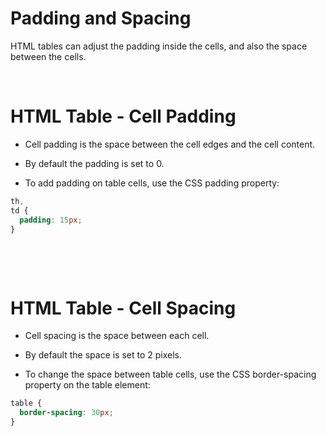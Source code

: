 # Padding and Spacing

HTML tables can adjust the padding inside the cells, and also the space between the cells.

&nbsp;

# HTML Table - Cell Padding

- Cell padding is the space between the cell edges and the cell content.

- By default the padding is set to 0.

* To add padding on table cells, use the CSS padding property:

```css
th,
td {
  padding: 15px;
}
```

&nbsp;

&nbsp;

# HTML Table - Cell Spacing

- Cell spacing is the space between each cell.

- By default the space is set to 2 pixels.

- To change the space between table cells, use the CSS border-spacing property on the table element:

```css
table {
  border-spacing: 30px;
}
```

&nbsp;
&nbsp;
